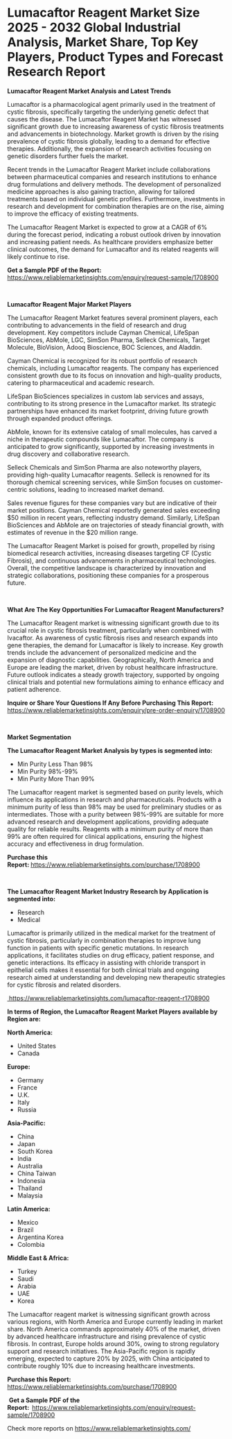 <p><h1>Lumacaftor Reagent Market Size 2025 - 2032 Global Industrial Analysis, Market Share, Top Key Players, Product Types and Forecast Research Report</h1></p><p><strong>Lumacaftor Reagent Market Analysis and Latest Trends</strong></p>
<p><p>Lumacaftor is a pharmacological agent primarily used in the treatment of cystic fibrosis, specifically targeting the underlying genetic defect that causes the disease. The Lumacaftor Reagent Market has witnessed significant growth due to increasing awareness of cystic fibrosis treatments and advancements in biotechnology. Market growth is driven by the rising prevalence of cystic fibrosis globally, leading to a demand for effective therapies. Additionally, the expansion of research activities focusing on genetic disorders further fuels the market.</p><p>Recent trends in the Lumacaftor Reagent Market include collaborations between pharmaceutical companies and research institutions to enhance drug formulations and delivery methods. The development of personalized medicine approaches is also gaining traction, allowing for tailored treatments based on individual genetic profiles. Furthermore, investments in research and development for combination therapies are on the rise, aiming to improve the efficacy of existing treatments.</p><p>The Lumacaftor Reagent Market is expected to grow at a CAGR of 6% during the forecast period, indicating a robust outlook driven by innovation and increasing patient needs. As healthcare providers emphasize better clinical outcomes, the demand for Lumacaftor and its related reagents will likely continue to rise.</p></p>
<p><strong>Get a Sample PDF of the Report:&nbsp;</strong> <a href="https://www.reliablemarketinsights.com/enquiry/request-sample/1708900?utm_campaign=3124&utm_medium=2&utm_source=Github&utm_content=ia&utm_term=27032025&utm_id=lumacaftor-reagent">https://www.reliablemarketinsights.com/enquiry/request-sample/1708900</a></p>
<p>&nbsp;</p>
<p><strong>Lumacaftor Reagent Major Market Players</strong></p>
<p><p>The Lumacaftor Reagent Market features several prominent players, each contributing to advancements in the field of research and drug development. Key competitors include Cayman Chemical, LifeSpan BioSciences, AbMole, LGC, SimSon Pharma, Selleck Chemicals, Target Molecule, BioVision, Adooq Bioscience, BOC Sciences, and Aladdin.</p><p>Cayman Chemical is recognized for its robust portfolio of research chemicals, including Lumacaftor reagents. The company has experienced consistent growth due to its focus on innovation and high-quality products, catering to pharmaceutical and academic research.</p><p>LifeSpan BioSciences specializes in custom lab services and assays, contributing to its strong presence in the Lumacaftor market. Its strategic partnerships have enhanced its market footprint, driving future growth through expanded product offerings.</p><p>AbMole, known for its extensive catalog of small molecules, has carved a niche in therapeutic compounds like Lumacaftor. The company is anticipated to grow significantly, supported by increasing investments in drug discovery and collaborative research.</p><p>Selleck Chemicals and SimSon Pharma are also noteworthy players, providing high-quality Lumacaftor reagents. Selleck is renowned for its thorough chemical screening services, while SimSon focuses on customer-centric solutions, leading to increased market demand.</p><p>Sales revenue figures for these companies vary but are indicative of their market positions. Cayman Chemical reportedly generated sales exceeding $50 million in recent years, reflecting industry demand. Similarly, LifeSpan BioSciences and AbMole are on trajectories of steady financial growth, with estimates of revenue in the $20 million range.</p><p>The Lumacaftor Reagent Market is poised for growth, propelled by rising biomedical research activities, increasing diseases targeting CF (Cystic Fibrosis), and continuous advancements in pharmaceutical technologies. Overall, the competitive landscape is characterized by innovation and strategic collaborations, positioning these companies for a prosperous future.</p></p>
<p>&nbsp;</p>
<p><strong>What Are The Key Opportunities For Lumacaftor Reagent Manufacturers?</strong></p>
<p><p>The Lumacaftor Reagent market is witnessing significant growth due to its crucial role in cystic fibrosis treatment, particularly when combined with Ivacaftor. As awareness of cystic fibrosis rises and research expands into gene therapies, the demand for Lumacaftor is likely to increase. Key growth trends include the advancement of personalized medicine and the expansion of diagnostic capabilities. Geographically, North America and Europe are leading the market, driven by robust healthcare infrastructure. Future outlook indicates a steady growth trajectory, supported by ongoing clinical trials and potential new formulations aiming to enhance efficacy and patient adherence.</p></p>
<p><strong>Inquire or Share Your Questions If Any Before Purchasing This Report:</strong> <a href="https://www.reliablemarketinsights.com/enquiry/pre-order-enquiry/1708900?utm_campaign=3124&utm_medium=2&utm_source=Github&utm_content=ia&utm_term=27032025&utm_id=lumacaftor-reagent">https://www.reliablemarketinsights.com/enquiry/pre-order-enquiry/1708900</a></p>
<p>&nbsp;</p>
<p><strong>Market Segmentation</strong></p>
<p><strong>The Lumacaftor Reagent Market Analysis by types is segmented into:</strong></p>
<p><ul><li>Min Purity Less Than 98%</li><li>Min Purity 98%-99%</li><li>Min Purity More Than 99%</li></ul></p>
<p><p>The Lumacaftor reagent market is segmented based on purity levels, which influence its applications in research and pharmaceuticals. Products with a minimum purity of less than 98% may be used for preliminary studies or as intermediates. Those with a purity between 98%-99% are suitable for more advanced research and development applications, providing adequate quality for reliable results. Reagents with a minimum purity of more than 99% are often required for clinical applications, ensuring the highest accuracy and effectiveness in drug formulation.</p></p>
<p><strong>Purchase this Report:&nbsp;</strong><a href="https://www.reliablemarketinsights.com/purchase/1708900?utm_campaign=3124&utm_medium=2&utm_source=Github&utm_content=ia&utm_term=27032025&utm_id=lumacaftor-reagent">https://www.reliablemarketinsights.com/purchase/1708900</a></p>
<p>&nbsp;</p>
<p><strong>The Lumacaftor Reagent Market Industry Research by Application is segmented into:</strong></p>
<p><ul><li>Research</li><li>Medical</li></ul></p>
<p><p>Lumacaftor is primarily utilized in the medical market for the treatment of cystic fibrosis, particularly in combination therapies to improve lung function in patients with specific genetic mutations. In research applications, it facilitates studies on drug efficacy, patient response, and genetic interactions. Its efficacy in assisting with chloride transport in epithelial cells makes it essential for both clinical trials and ongoing research aimed at understanding and developing new therapeutic strategies for cystic fibrosis and related disorders.</p></p>
<p><a href="https://www.reliablemarketinsights.com/lumacaftor-reagent-r1708900?utm_campaign=3124&utm_medium=2&utm_source=Github&utm_content=ia&utm_term=27032025&utm_id=lumacaftor-reagent">&nbsp;https://www.reliablemarketinsights.com/lumacaftor-reagent-r1708900</a></p>
<p><strong>In terms of Region, the Lumacaftor Reagent Market Players available by Region are:</strong></p>
<p>
    <p> <strong> North America: </strong>
        <ul>
            <li>United States</li>
            <li>Canada</li>
        </ul>
        </p> 
    <p> <strong> Europe: </strong>
        <ul>
            <li>Germany</li>
            <li>France</li>
            <li>U.K.</li>
            <li>Italy</li>
            <li>Russia</li>
        </ul>
        </p> 
    <p> <strong> Asia-Pacific: </strong>
        <ul>
            <li>China</li>
            <li>Japan</li>
            <li>South Korea</li>
            <li>India</li>
            <li>Australia</li>
            <li>China Taiwan</li>
            <li>Indonesia</li>
            <li>Thailand</li>
            <li>Malaysia</li>
        </ul>
        </p> 
    <p> <strong> Latin America: </strong>
        <ul>
            <li>Mexico</li>
            <li>Brazil</li>
            <li>Argentina Korea</li>
            <li>Colombia</li>
        </ul>
        </p> 
    <p> <strong> Middle East & Africa: </strong>
        <ul>
            <li>Turkey</li>
            <li>Saudi</li>
            <li>Arabia</li>
            <li>UAE</li>
            <li>Korea</li>
        </ul>
    </p>
    </p>
<p><p>The Lumacaftor reagent market is witnessing significant growth across various regions, with North America and Europe currently leading in market share. North America commands approximately 40% of the market, driven by advanced healthcare infrastructure and rising prevalence of cystic fibrosis. In contrast, Europe holds around 30%, owing to strong regulatory support and research initiatives. The Asia-Pacific region is rapidly emerging, expected to capture 20% by 2025, with China anticipated to contribute roughly 10% due to increasing healthcare investments.</p></p>
<p><strong>Purchase this Report: </strong><a href="https://www.reliablemarketinsights.com/purchase/1708900?utm_campaign=3124&utm_medium=2&utm_source=Github&utm_content=ia&utm_term=27032025&utm_id=lumacaftor-reagent">https://www.reliablemarketinsights.com/purchase/1708900</a></p>
<p>&nbsp;<strong>Get a Sample PDF of the Report:&nbsp;&nbsp;</strong><a href="https://www.reliablemarketinsights.com/enquiry/request-sample/1708900?utm_campaign=3124&utm_medium=2&utm_source=Github&utm_content=ia&utm_term=27032025&utm_id=lumacaftor-reagent">https://www.reliablemarketinsights.com/enquiry/request-sample/1708900</a></p>
<p><strong></strong></p>
<p>Check more reports on <a href="https://www.reliablemarketinsights.com/?utm_campaign=3124&utm_medium=2&utm_source=Github&utm_content=ia&utm_term=27032025&utm_id=lumacaftor-reagent">https://www.reliablemarketinsights.com/</a></p>